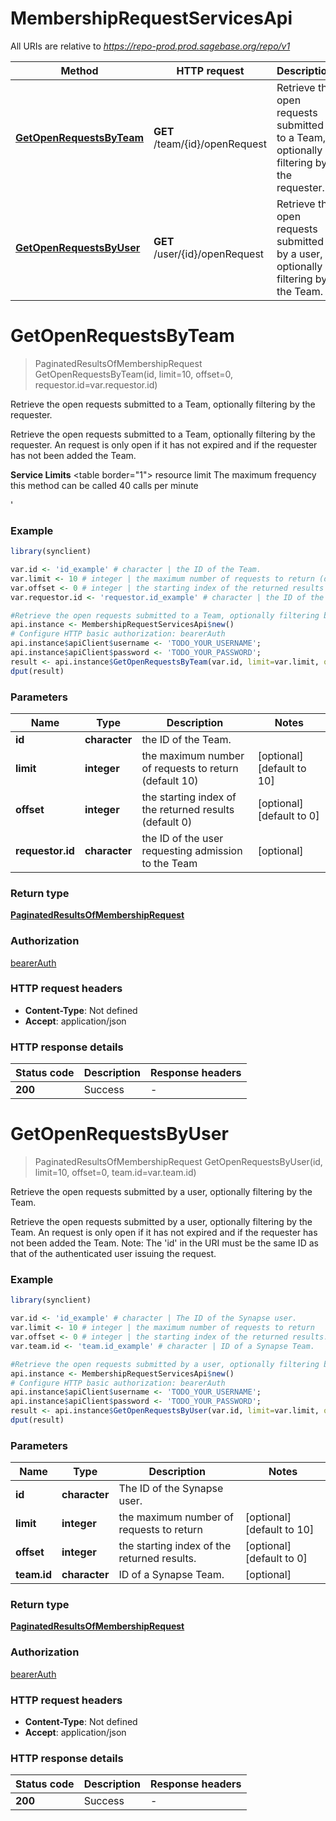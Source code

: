 # MembershipRequestServicesApi

All URIs are relative to *https://repo-prod.prod.sagebase.org/repo/v1*

Method | HTTP request | Description
------------- | ------------- | -------------
[**GetOpenRequestsByTeam**](MembershipRequestServicesApi.md#GetOpenRequestsByTeam) | **GET** /team/{id}/openRequest | Retrieve the open requests submitted to a Team, optionally filtering by the requester.
[**GetOpenRequestsByUser**](MembershipRequestServicesApi.md#GetOpenRequestsByUser) | **GET** /user/{id}/openRequest | Retrieve the open requests submitted by a user, optionally filtering by the Team. 


# **GetOpenRequestsByTeam**
> PaginatedResultsOfMembershipRequest GetOpenRequestsByTeam(id, limit=10, offset=0, requestor.id=var.requestor.id)

Retrieve the open requests submitted to a Team, optionally filtering by the requester.

Retrieve the open requests submitted to a Team, optionally filtering by the requester. An request is only open if it has not expired and if the requester has not been added the Team.  <p>  <b>Service Limits</b>  <table border=\"1\">  <tr>  <th>resource</th>  <th>limit</th>  </tr>  <tr>  <td>The maximum frequency this method can be called</td>  <td>40 calls per minute</td>  </tr>  </table>  </p>' 

### Example
```R
library(synclient)

var.id <- 'id_example' # character | the ID of the Team.
var.limit <- 10 # integer | the maximum number of requests to return (default 10)
var.offset <- 0 # integer | the starting index of the returned results (default 0)
var.requestor.id <- 'requestor.id_example' # character | the ID of the user requesting admission to the Team

#Retrieve the open requests submitted to a Team, optionally filtering by the requester.
api.instance <- MembershipRequestServicesApi$new()
# Configure HTTP basic authorization: bearerAuth
api.instance$apiClient$username <- 'TODO_YOUR_USERNAME';
api.instance$apiClient$password <- 'TODO_YOUR_PASSWORD';
result <- api.instance$GetOpenRequestsByTeam(var.id, limit=var.limit, offset=var.offset, requestor.id=var.requestor.id)
dput(result)
```

### Parameters

Name | Type | Description  | Notes
------------- | ------------- | ------------- | -------------
 **id** | **character**| the ID of the Team. | 
 **limit** | **integer**| the maximum number of requests to return (default 10) | [optional] [default to 10]
 **offset** | **integer**| the starting index of the returned results (default 0) | [optional] [default to 0]
 **requestor.id** | **character**| the ID of the user requesting admission to the Team | [optional] 

### Return type

[**PaginatedResultsOfMembershipRequest**](PaginatedResultsOfMembershipRequest.md)

### Authorization

[bearerAuth](../README.md#bearerAuth)

### HTTP request headers

 - **Content-Type**: Not defined
 - **Accept**: application/json

### HTTP response details
| Status code | Description | Response headers |
|-------------|-------------|------------------|
| **200** | Success |  -  |

# **GetOpenRequestsByUser**
> PaginatedResultsOfMembershipRequest GetOpenRequestsByUser(id, limit=10, offset=0, team.id=var.team.id)

Retrieve the open requests submitted by a user, optionally filtering by the Team. 

Retrieve the open requests submitted by a user, optionally filtering by the Team. An request is only open if it has not expired and if the requester has not been added the Team. Note:  The 'id' in the URI must be the same ID as that of the authenticated user issuing the request. 

### Example
```R
library(synclient)

var.id <- 'id_example' # character | The ID of the Synapse user.
var.limit <- 10 # integer | the maximum number of requests to return
var.offset <- 0 # integer | the starting index of the returned results.
var.team.id <- 'team.id_example' # character | ID of a Synapse Team.

#Retrieve the open requests submitted by a user, optionally filtering by the Team. 
api.instance <- MembershipRequestServicesApi$new()
# Configure HTTP basic authorization: bearerAuth
api.instance$apiClient$username <- 'TODO_YOUR_USERNAME';
api.instance$apiClient$password <- 'TODO_YOUR_PASSWORD';
result <- api.instance$GetOpenRequestsByUser(var.id, limit=var.limit, offset=var.offset, team.id=var.team.id)
dput(result)
```

### Parameters

Name | Type | Description  | Notes
------------- | ------------- | ------------- | -------------
 **id** | **character**| The ID of the Synapse user. | 
 **limit** | **integer**| the maximum number of requests to return | [optional] [default to 10]
 **offset** | **integer**| the starting index of the returned results. | [optional] [default to 0]
 **team.id** | **character**| ID of a Synapse Team. | [optional] 

### Return type

[**PaginatedResultsOfMembershipRequest**](PaginatedResultsOfMembershipRequest.md)

### Authorization

[bearerAuth](../README.md#bearerAuth)

### HTTP request headers

 - **Content-Type**: Not defined
 - **Accept**: application/json

### HTTP response details
| Status code | Description | Response headers |
|-------------|-------------|------------------|
| **200** | Success |  -  |

